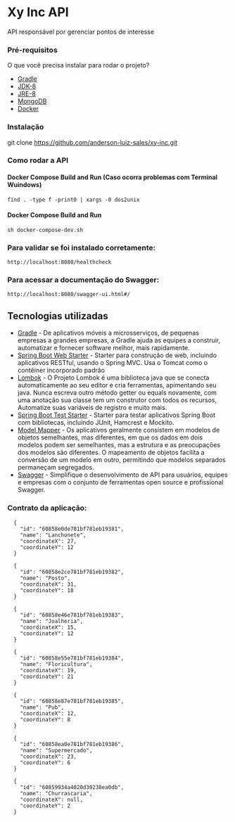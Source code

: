 # Xy Inc API

API responsável por gerenciar pontos de interesse

### Pré-requisitos
O que você precisa instalar para rodar o projeto?

* [Gradle](https://gradle.org/)
* [JDK-8](https://www.oracle.com/technetwork/pt/java/javase/downloadsjdk8-downloads-2133151.html)
* [JRE-8](https://www.oracle.com/technetwork/pt/java/javase/downloadsjre8-downloads-2133155.html)
* [MongoDB](https://www.mongodb.com/)
* [Docker](https://docs.docker.com/docker-for-windows/install/)

### Instalação

git clone https://github.com/anderson-luiz-sales/xy-inc.git

### Como rodar a API

#### Docker Compose Build and Run (Caso ocorra problemas com Terminal Wuindows)
```
find . -type f -print0 | xargs -0 dos2unix
```

#### Docker Compose Build and Run
```
sh docker-compose-dev.sh
```

### Para validar se foi instalado corretamente:
```
http://localhost:8080/healthcheck
```
### Para acessar a documentação do Swagger:
```
http://localhost:8080/swagger-ui.html#/
```

## Tecnologias utilizadas

* [Gradle](https://gradle.org/) - De aplicativos móveis a microsserviços, de pequenas empresas a grandes empresas, a Gradle ajuda as equipes a construir, automatizar e fornecer software melhor, mais rapidamente.
* [Spring Boot Web Starter](https://mvnrepository.com/artifact/org.springframework.boot/spring-boot-starter-web) - Starter para construção de web, incluindo aplicativos RESTful, usando o Spring MVC. Usa o Tomcat como o contêiner incorporado padrão
* [Lombok](https://projectlombok.org/) - O Projeto Lombok é uma biblioteca java que se conecta automaticamente ao seu editor e cria ferramentas, apimentando seu java. Nunca escreva outro método getter ou equals novamente, com uma anotação sua classe tem um construtor com todos os recursos, Automatize suas variáveis ​​de registro e muito mais.
* [Spring Boot Test Starter](https://mvnrepository.com/artifact/org.springframework.boot/spring-boot-starter-test) - Starter para testar aplicativos Spring Boot com bibliotecas, incluindo JUnit, Hamcrest e Mockito.
* [Model Mapper](http://modelmapper.org/) - Os aplicativos geralmente consistem em modelos de objetos semelhantes, mas diferentes, em que os dados em dois modelos podem ser semelhantes, mas a estrutura e as preocupações dos modelos são diferentes. O mapeamento de objetos facilita a conversão de um modelo em outro, permitindo que modelos separados permaneçam segregados.
* [Swagger](https://swagger.io/) - Simplifique o desenvolvimento de API para usuários, equipes e empresas com o conjunto de ferramentas open source e profissional Swagger.

### Contrato da aplicação:
```
  {
    "id": "60858e0de781bf781eb19381",
    "name": "Lanchonete",
    "coordinateX": 27,
    "coordinateY": 12
  }

  {
    "id": "60858e2ce781bf781eb19382",
    "name": "Posto",
    "coordinateX": 31,
    "coordinateY": 18
  }

  {
    "id": "60858e46e781bf781eb19383",
    "name": "Joalheria",
    "coordinateX": 15,
    "coordinateY": 12
  }

  {
    "id": "60858e55e781bf781eb19384",
    "name": "Floricultura",
    "coordinateX": 19,
    "coordinateY": 21
  }

  {
    "id": "60858e87e781bf781eb19385",
    "name": "Pub",
    "coordinateX": 12,
    "coordinateY": 8
  }

  {
    "id": "60858ea0e781bf781eb19386",
    "name": "Supermercado",
    "coordinateX": 23,
    "coordinateY": 6
  }

  {
    "id": "60859934a4020d30238ea0db",
    "name": "Churrascaria",
    "coordinateX": null,
    "coordinateY": 2
  }
```

